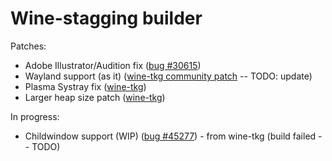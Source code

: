 # Wine-stagging builder
Patches:
- Adobe Illustrator/Audition fix ([bug #30615](https://bugs.winehq.org/show_bug.cgi?id=30615))
- Wayland support (as it) ([wine-tkg community patch](https://github.com/Frogging-Family/community-patches/blob/master/wine-tkg-git/wine_wayland_driver.mypatch) -- TODO: update)
- Plasma Systray fix ([wine-tkg](https://github.com/Frogging-Family/wine-tkg-git/blob/master/wine-tkg-git/wine-tkg-patches/misc/plasma_systray_fix/plasma_systray_fix.patch))
- Larger heap size patch ([wine-tkg](https://github.com/Frogging-Family/wine-tkg-git/blob/master/wine-tkg-git/wine-tkg-patches/hotfixes/larger_def_heap/larger_def_heap.mypatch))

In progress:
<!-- - Native Steam support -->
- Childwindow support (WIP) ([bug #45277](https://bugs.winehq.org/show_bug.cgi?id=45277)) - from wine-tkg (build failed -- TODO)

